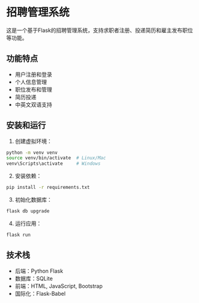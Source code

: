# 招聘管理系统

这是一个基于Flask的招聘管理系统，支持求职者注册、投递简历和雇主发布职位等功能。

## 功能特点

- 用户注册和登录
- 个人信息管理
- 职位发布和管理
- 简历投递
- 中英文双语支持

## 安装和运行

1. 创建虚拟环境：
```bash
python -m venv venv
source venv/bin/activate  # Linux/Mac
venv\Scripts\activate     # Windows
```

2. 安装依赖：
```bash
pip install -r requirements.txt
```

3. 初始化数据库：
```bash
flask db upgrade
```

4. 运行应用：
```bash
flask run
```

## 技术栈

- 后端：Python Flask
- 数据库：SQLite
- 前端：HTML, JavaScript, Bootstrap
- 国际化：Flask-Babel 